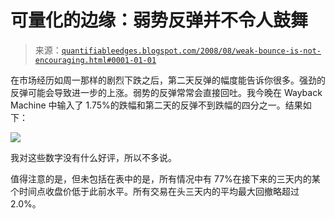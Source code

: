 <!--yml

分类：未分类

日期：2024-05-18 13:40:18

-->

# 可量化的边缘：弱势反弹并不令人鼓舞

> 来源：[`quantifiableedges.blogspot.com/2008/08/weak-bounce-is-not-encouraging.html#0001-01-01`](http://quantifiableedges.blogspot.com/2008/08/weak-bounce-is-not-encouraging.html#0001-01-01)

在市场经历如周一那样的剧烈下跌之后，第二天反弹的幅度能告诉你很多。强劲的反弹可能会导致进一步的上涨。弱势的反弹常常会直接回吐。我今晚在 Wayback Machine 中输入了 1.75%的跌幅和第二天的反弹不到跌幅的四分之一。结果如下：

![](https://blogger.googleusercontent.com/img/b/R29vZ2xl/AVvXsEhhJO-z9iu3yozGcLjGH5-3SqemU3HCRffcgzmvr8dAy9evbGAtp8O7moY7DDyGqYqAiwlFRA1sJTPzX2tJa-GWXdVoXEP6xupehitGN1pCkMti3_AYasrG0p0kGbGRthTC_ZdphF8Qf_U/s1600-h/2008-8-27+weak+bounce.PNG)

我对这些数字没有什么好评，所以不多说。

值得注意的是，但未包括在表中的是，所有情况中有 77%在接下来的三天内的某个时间点收盘价低于此前水平。所有交易在头三天内的平均最大回撤略超过 2.0%。
